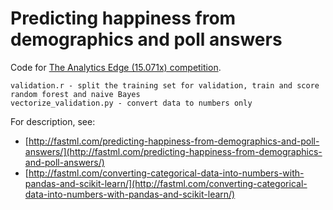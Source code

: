 Predicting happiness from demographics and poll answers
=======================================================

Code for [The Analytics Edge (15.071x) competition](http://www.kaggle.com/c/the-analytics-edge-mit-15-071x). 

	validation.r - split the training set for validation, train and score random forest and naive Bayes
	vectorize_validation.py - convert data to numbers only
	
For description, see: 

* [http://fastml.com/predicting-happiness-from-demographics-and-poll-answers/](http://fastml.com/predicting-happiness-from-demographics-and-poll-answers/)
* [http://fastml.com/converting-categorical-data-into-numbers-with-pandas-and-scikit-learn/](http://fastml.com/converting-categorical-data-into-numbers-with-pandas-and-scikit-learn/)
